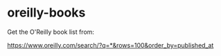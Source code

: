 # oreilly-books

Get the O'Reilly book list from: 

https://www.oreilly.com/search/?q=*&rows=100&order_by=published_at